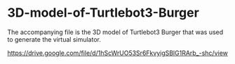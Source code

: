 # 3D-model-of-Turtlebot3-Burger
The accompanying file is the 3D model of Turtlebot3 Burger that was used to generate the virtual simulator.

https://drive.google.com/file/d/1hScWrUO53Sr6FkvyigSBlG1RArb_-shc/view

